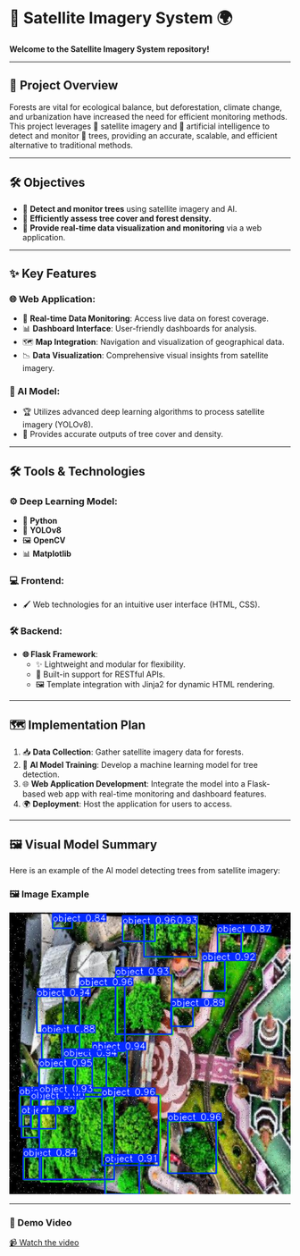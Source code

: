# 🚀 Satellite Imagery System 🌍  
**Welcome to the Satellite Imagery System repository!**  

---

## 📑 Project Overview  
Forests are vital for ecological balance, but deforestation, climate change, and urbanization have increased the need for efficient monitoring methods. This project leverages 🌌 satellite imagery and 🧠 artificial intelligence to detect and monitor 🌲 trees, providing an accurate, scalable, and efficient alternative to traditional methods.

---

## 🛠️ Objectives  
- 🌳 **Detect and monitor trees** using satellite imagery and AI.  
- 📏 **Efficiently assess tree cover and forest density.**  
- 📡 **Provide real-time data visualization and monitoring** via a web application.

---

## ✨ Key Features  

### 🌐 Web Application:  
- 🚀 **Real-time Data Monitoring**: Access live data on forest coverage.  
- 📊 **Dashboard Interface**: User-friendly dashboards for analysis.  
- 🗺️ **Map Integration**: Navigation and visualization of geographical data.  
- 📉 **Data Visualization**: Comprehensive visual insights from satellite imagery.  

### 🧠 AI Model:  
- 🏆 Utilizes advanced deep learning algorithms to process satellite imagery (YOLOv8).  
- 🌳 Provides accurate outputs of tree cover and density.  

---

## 🛠️ Tools & Technologies  

### ⚙️ Deep Learning Model:  
- 🐍 **Python**
- 🌟 **YOLOv8**
- 🖼️ **OpenCV**  
- 📊 **Matplotlib**


### 💻 Frontend:  
- 🖌️ Web technologies for an intuitive user interface (HTML, CSS).  

### 🛠️ Backend:  
- **🌐 Flask Framework**:  
  - ✨ Lightweight and modular for flexibility.  
  - 🔗 Built-in support for RESTful APIs.  
  - 🖼️ Template integration with Jinja2 for dynamic HTML rendering.  

---

## 🗺️ Implementation Plan  

1. 📥 **Data Collection**: Gather satellite imagery data for forests.  
2. 🧠 **AI Model Training**: Develop a machine learning model for tree detection.  
3. 🌐 **Web Application Development**: Integrate the model into a Flask-based web app with real-time monitoring and dashboard features.  
4. 🌍 **Deployment**: Host the application for users to access.  

---

## 🖼️ Visual Model Summary  

Here is an example of the AI model detecting trees from satellite imagery:  

### 🖼️ Image Example  
![Tree Detection Example](Images/Output_model_image/tree_detection_example.png)  

---

### 🎥 Demo Video  

[📹 Watch the video](https://drive.google.com/file/d/1gBsj8EGIw8kcnAXdcxiSJk2Hm7WgZHAN/view?usp=drive_link)
